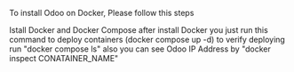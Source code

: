 To install Odoo on Docker, Please follow this steps

Istall Docker and Docker Compose
after install Docker you just run this command to deploy containers (docker compose up -d)
to verify deploying run "docker compose ls"
also you can see Odoo IP Address by "docker inspect CONATAINER_NAME"
